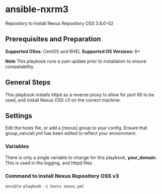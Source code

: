 # ansible-nxrm3
Repository to Install Nexus Repository OSS 3.6.0-02

## Prerequisites and Preparation
**Supported OSes:** CentOS and RHEL
**Supported OS Versions:** 6+

**Note** This playbook runs a yum update prior to installation to ensure compatability.


## General Steps
This playbook installs httpd as a reverse proxy to allow for port 80 to be used, and install Nexus OSS v3 on the correct machine.

## Settings
Edit the hosts file, or add a [nexus] group to your config.
Ensure that group_vars/all.yml has been edited to reflect your enviornment.

### Variables
There is only a single variable to change for this playbook, **your_domain**. This is used in the logging, and httpd files.

### Command to install Nexus Repository OSS v3

    ansible-playbook -i hosts nexus.yml
